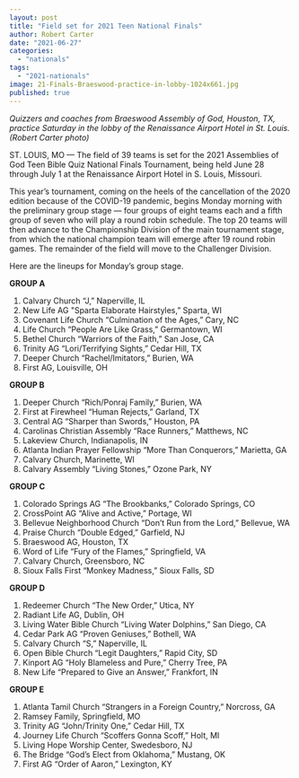 ```yaml
---
layout: post
title: "Field set for 2021 Teen National Finals"
author: Robert Carter
date: "2021-06-27"
categories: 
  - "nationals"
tags: 
  - "2021-nationals"
image: 21-Finals-Braeswood-practice-in-lobby-1024x661.jpg
published: true
---
```


_Quizzers and coaches from Braeswood Assembly of God, Houston, TX, practice Saturday in the lobby of the Renaissance Airport Hotel in St. Louis. (Robert Carter photo)_

ST. LOUIS, MO — The field of 39 teams is set for the 2021 Assemblies of God Teen Bible Quiz National Finals Tournament, being held June 28 through July 1 at the Renaissance Airport Hotel in S. Louis, Missouri.

This year’s tournament, coming on the heels of the cancellation of the 2020 edition because of the COVID-19 pandemic, begins Monday morning with the preliminary group stage — four groups of eight teams each and a fifth group of seven who will play a round robin schedule. The top 20 teams will then advance to the Championship Division of the main tournament stage, from which the national champion team will emerge after 19 round robin games. The remainder of the field will move to the Challenger Division.

Here are the lineups for Monday’s group stage.

**GROUP A**

1. Calvary Church “J,” Naperville, IL
2. New Life AG "Sparta Elaborate Hairstyles,” Sparta, WI
3. Covenant Life Church “Culmination of the Ages,” Cary, NC
4. Life Church “People Are Like Grass,” Germantown, WI
5. Bethel Church “Warriors of the Faith,” San Jose, CA
6. Trinity AG “Lori/Terrifying Sights,” Cedar Hill, TX
7. Deeper Church “Rachel/Imitators,” Burien, WA
8. First AG, Louisville, OH

**GROUP B**

1. Deeper Church “Rich/Ponraj Family,” Burien, WA
2. First at Firewheel “Human Rejects,” Garland, TX
3. Central AG “Sharper than Swords,” Houston, PA
4. Carolinas Christian Assembly “Race Runners,” Matthews, NC
5. Lakeview Church, Indianapolis, IN
6. Atlanta Indian Prayer Fellowship “More Than Conquerors,” Marietta, GA
7. Calvary Church, Marinette, WI
8. Calvary Assembly “Living Stones,” Ozone Park, NY

**GROUP C**

1. Colorado Springs AG “The Brookbanks,” Colorado Springs, CO
2. CrossPoint AG “Alive and Active,” Portage, WI
3. Bellevue Neighborhood Church “Don’t Run from the Lord,” Bellevue, WA
4. Praise Church “Double Edged,” Garfield, NJ
5. Braeswood AG, Houston, TX
6. Word of Life “Fury of the Flames,” Springfield, VA
7. Calvary Church, Greensboro, NC
8. Sioux Falls First “Monkey Madness,” Sioux Falls, SD

**GROUP D**

1. Redeemer Church “The New Order,” Utica, NY
2. Radiant Life AG, Dublin, OH
3. Living Water Bible Church “Living Water Dolphins,” San Diego, CA
4. Cedar Park AG “Proven Geniuses,” Bothell, WA
5. Calvary Church “S,” Naperville, IL
6. Open Bible Church “Legit Daughters,” Rapid City, SD
7. Kinport AG “Holy Blameless and Pure,” Cherry Tree, PA
8. New Life “Prepared to Give an Answer,” Frankfort, IN

**GROUP E**

1. Atlanta Tamil Church “Strangers in a Foreign Country,” Norcross, GA
2. Ramsey Family, Springfield, MO
3. Trinity AG “John/Trinity One,” Cedar Hill, TX
4. Journey Life Church “Scoffers Gonna Scoff,” Holt, MI
5. Living Hope Worship Center, Swedesboro, NJ
6. The Bridge “God’s Elect from Oklahoma,” Mustang, OK
7. First AG “Order of Aaron,” Lexington, KY
